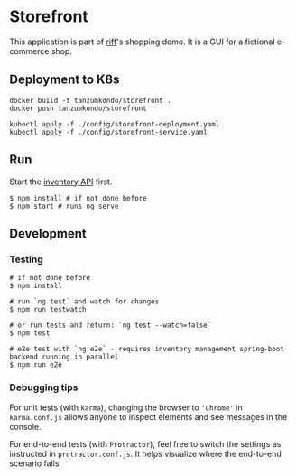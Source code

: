 # Storefront

This application is part of [riff](https://projectriff.io)'s shopping demo.
It is a GUI for a fictional e-commerce shop.

## Deployment to K8s

```shell script
docker build -t tanzumkondo/storefront .
docker push tanzumkondo/storefront
```

```shell script
kubectl apply -f ./config/storefront-deployment.yaml
kubectl apply -f ./config/storefront-service.yaml
```

## Run

Start the [inventory API](https://github.com/tanzu-mkondo/inventory-management/) first.

```shell script
$ npm install # if not done before
$ npm start # runs ng serve
```

## Development

### Testing

```shell script
# if not done before
$ npm install

# run `ng test` and watch for changes
$ npm run testwatch

# or run tests and return: `ng test --watch=false`
$ npm test

# e2e test with `ng e2e` - requires inventory management spring-boot backend running in parallel
$ npm run e2e
```


### Debugging tips

For unit tests (with `karma`), changing the browser to `'Chrome'` in `karma.conf.js`
allows anyone to inspect elements and see messages in the console.

For end-to-end tests (with `Protractor`), feel free to switch the settings as instructed
in `protractor.conf.js`. It helps visualize where the end-to-end scenario fails.
